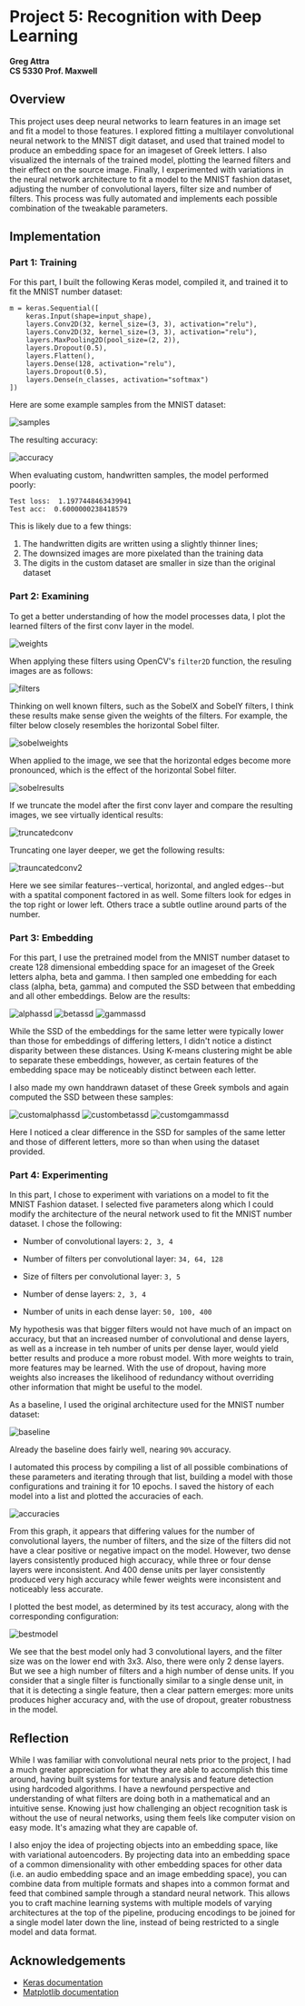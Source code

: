 # Project 5: Recognition with Deep Learning
**Greg Attra**<br>
**CS 5330 Prof. Maxwell**

## Overview

This project uses deep neural networks to learn features in an image set and fit a model to
those features. I explored fitting a multilayer convolutional neural network to the MNIST
digit dataset, and used that trained model to produce an embedding space for an imageset of Greek
letters. I also visualized the internals of the trained model, plotting the learned filters
and their effect on the source image. Finally, I experimented with variations in the neural network
architecture to fit a model to the MNIST fashion dataset, adjusting the number of convolutional layers,
filter size and number of filters. This process was fully automated and implements each possible
combination of the tweakable parameters.

## Implementation

### Part 1: Training

For this part, I built the following Keras model, compiled it, and trained it to fit the MNIST
number dataset:

```
m = keras.Sequential([
    keras.Input(shape=input_shape),
    layers.Conv2D(32, kernel_size=(3, 3), activation="relu"),
    layers.Conv2D(32, kernel_size=(3, 3), activation="relu"),
    layers.MaxPooling2D(pool_size=(2, 2)),
    layers.Dropout(0.5),
    layers.Flatten(),
    layers.Dense(128, activation="relu"),
    layers.Dropout(0.5),
    layers.Dense(n_classes, activation="softmax")
])
```

Here are some example samples from the MNIST dataset:

![samples](visuals/mnist/samples.png)

The resulting accuracy:

![accuracy](visuals/mnist/training.png)

When evaluating custom, handwritten samples, the model performed poorly:
```
Test loss:  1.1977448463439941
Test acc:  0.6000000238418579
```

This is likely due to a few things:
1. The handwritten digits are written using a slightly thinner lines;
2. The downsized images are more pixelated than the training data
3. The digits in the custom dataset are smaller in size than the original dataset


### Part 2: Examining

To get a better understanding of how the model processes data, I plot the learned filters
of the first conv layer in the model.

![weights](visuals/mnist/weights.png)

When applying these filters using OpenCV's `filter2D` function, the resuling images are as
follows:

![filters](visuals/mnist/filters.png)

Thinking on well known filters, such as the SobelX and SobelY filters, I think these results
make sense given the weights of the filters. For example, the filter below closely
resembles the horizontal Sobel filter.

![sobelweights](visuals/mnist/sobel_weights.png)

When applied to the image, we see that the horizontal
edges become more pronounced, which is the effect of the horizontal Sobel filter.

![sobelresults](visuals/mnist/sobel_result.png)

If we truncate the model after the first conv layer and compare the resulting images, we see
virtually identical results:

![truncatedconv](visuals/mnist/truncated_conv1.png)

Truncating one layer deeper, we get the following results:

![trauncatedconv2](visuals/mnist/truncated_conv2.png)

Here we see similar features--vertical, horizontal, and angled edges--but with a spatital
component factored in as well. Some filters look for edges in the top right or lower left.
Others trace a subtle outline around parts of the number.

### Part 3: Embedding

For this part, I use the pretrained model from the MNIST number dataset to create 128 dimensional
embedding space for an imageset of the Greek letters alpha, beta and gamma. I then sampled
one embedding for each class (alpha, beta, gamma) and computed the SSD between that embedding
and all other embeddings. Below are the results:

![alphassd](visuals/greek/alpha_ssd.png)
![betassd](visuals/greek/beta_ssd.png)
![gammassd](visuals/greek/gamma_ssd.png)

While the SSD of the embeddings for the same letter were typically lower than those for
embeddings of differing letters, I didn't notice a distinct disparity between these distances.
Using K-means clustering might be able to separate these embeddings, however, as certain
features of the embedding space may be noticeably distinct between each letter.

I also made my own handdrawn dataset of these Greek symbols and again computed the SSD between
these samples:

![customalphassd](visuals/greek/custom_alpha_ssd.png)
![custombetassd](visuals/greek/custom_beta_ssd.png)
![customgammassd](visuals/greek/custom_gamma_ssd.png)

Here I noticed a clear difference in the SSD for samples of the same letter and those of
different letters, more so than when using the dataset provided.

### Part 4: Experimenting

In this part, I chose to experiment with variations on a model to fit the MNIST Fashion dataset.
I selected five parameters along which I could modify the architecture of the
neural network used to fit the MNIST number dataset. I chose the following:

* Number of convolutional layers: `2, 3, 4`
  
* Number of filters per convolutional layer: `34, 64, 128`
  
* Size of filters per convolutional layer: `3, 5`
  
* Number of dense layers: `2, 3, 4`
  
* Number of units in each dense layer: `50, 100, 400`

My hypothesis was that bigger filters would not have much of an impact on accuracy, but
that an increased number of convolutional and dense layers, as well as a increase in teh number
of units per dense layer, would yield better results and produce a more robust model. With more
weights to train, more features may be learned. With the use of dropout, having more weights
also increases the likelihood of redundancy without overriding other information that
might be useful to the model.

As a baseline, I used the original architecture used for the MNIST number dataset:

![baseline](visuals/experiment/baseline.png)

Already the baseline does fairly well, nearing `90%` accuracy.

I automated this process by compiling a list of all possible combinations of these parameters
and iterating through that list, building a model with those configurations and training
it for 10 epochs. I saved the history of each model into a list and plotted the accuracies
of each.

![accuracies](visuals/experiment/params.png)

From this graph, it appears that differing values for the number of convolutional layers, the number of filters,
and the size of the filters did not have a clear positive or negative impact on the model. However,
two dense layers consistently produced high accuracy, while three or four dense layers were inconsistent.
And 400 dense units per layer consistently produced very high accuracy while fewer weights were inconsistent and noticeably less accurate.

I plotted the best model, as determined by its test accuracy, along with the corresponding
configuration:

![bestmodel](visuals/experiment/best.png)

We see that the best model only had 3 convolutional layers, and the filter size was on
the lower end with 3x3. Also, there were only 2 dense layers. But we see a high number
of filters and a high number of dense units. If you consider that a single filter is
functionally similar to a single dense unit, in that it is detecting a single feature, then
a clear pattern emerges: more units produces higher accuracy and, with the use of dropout,
greater robustness in the model.

## Reflection

While I was familiar with convolutional neural nets prior to the project, I had a much greater
appreciation for what they are able to accomplish this time around, having built systems
for texture analysis and feature detection using hardcoded algorithms.
I have a newfound perspective and understanding of what filters are doing both in a
mathematical and an intuitive sense. Knowing just how challenging an object recognition
task is without the use of neural networks, using them feels like computer vision on easy mode.
It's amazing what they are capable of.

I also enjoy the idea of projecting objects into an embedding space, like with variational autoencoders.
By projecting data into an embedding space of a common dimensionality with other embedding spaces
for other data (i.e. an audio embedding space and an image embedding space), you can combine
data from multiple formats and shapes into a common format and feed that combined sample
through a standard neural network. This allows you to craft machine learning systems with multiple models
of varying architectures at the top of the pipeline, producing encodings to be joined for a single model
later down the line, instead of being restricted to a single model and data format.

## Acknowledgements

* [Keras documentation](https://keras.io/)
* [Matplotlib documentation](https://matplotlib.org/stable/contents.html)

